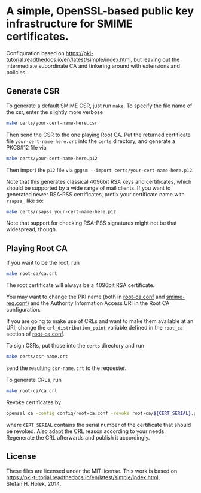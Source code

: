 # A simple, OpenSSL-based public key infrastructure for SMIME certificates.

Configuration based on
https://pki-tutorial.readthedocs.io/en/latest/simple/index.html, but leaving out
the intermediate subordinate CA and tinkering around with extensions and
policies.

## Generate CSR

To generate a default SMIME CSR, just run `make`.  To specify the file name of
the csr, enter the slightly more verbose

```sh
make certs/your-cert-name-here.csr
```

Then send the CSR to the one playing Root CA.  Put the returned certificate file
`your-cert-name-here.crt` into the `certs` directory, and generate a PKCS#12 file
via

```sh
make certs/your-cert-name-here.p12
```

Then import the `p12` file via `gpgsm --import certs/your-cert-name-here.p12`.

Note that this generates classical 4096bit RSA keys and certificates, which
should be supported by a wide range of mail clients.  If you want to generated
newer RSA-PSS certificates, prefix your certificate name with `rsapss_` like so:

```sh
make certs/rsapss_your-cert-name-here.p12
```

Note that support for checking RSA-PSS signatures might not be that widespread,
though.

## Playing Root CA

If you want to be the root, run

```sh
make root-ca/ca.crt
```

The root certificate will always be a 4096bit RSA certificate.

You may want to change the PKI name (both in [root-ca.conf](config/root-ca.conf)
and [smime-req.conf](config/smime-req.conf)) and the Authority Information
Access URI in the Root CA configuration.

If you are going to make use of CRLs and want to make them available at an URI,
change the `crl_distribution_point` variable defined in the `root_ca` section of
[root-ca.conf](config/root-ca.conf).

To sign CSRs, put those into the `certs` directory and run

```sh
make certs/csr-name.crt
```

send the resulting `csr-name.crt` to the requester.

To generate CRLs, run

```sh
make root-ca/ca.crl
```

Revoke certificates by

```sh
openssl ca -config config/root-ca.conf -revoke root-ca/${CERT_SERIAL}.pem -crl_reason superseded
```

where `CERT_SERIAL` contains the serial number of the certificate that should be
revoked.  Also adapt the CRL reason according to your needs.  Regenerate the CRL
afterwards and publish it accordingly.

## License

These files are licensed under the MIT license.  This work is based on
https://pki-tutorial.readthedocs.io/en/latest/simple/index.html,
Stefan H. Holek, 2014.
